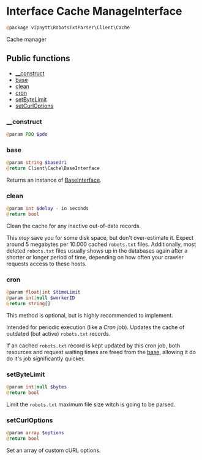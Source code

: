 # Interface Cache ManageInterface
```php
@package vipnytt\RobotsTxtParser\Client\Cache
```

Cache manager

## Public functions
- [__construct](#__construct)
- [base](#base)
- [clean](#clean)
- [cron](#cron)
- [setByteLimit](#setbytelimit)
- [setCurlOptions](#setcurloptions)

### __construct
```php
@param PDO $pdo
```

### base
```php
@param string $baseUri
@return Client\Cache\BaseInterface
```
Returns an instance of [BaseInterface](CacheBaseInterface.md).

### clean
```php
@param int $delay - in seconds
@return bool
```
Clean the cache for any inactive out-of-date records.

This _may_ save you for some disk space, but don't over-estimate it. Expect around 5 megabytes per 10.000 cached `robots.txt` files. Additionally, most deleted `robots.txt` files usually shows up in the databases again after a shorter or longer period of time, depending on how often your crawler requests access to these hosts.

### cron
```php
@param float|int $timeLimit
@param int|null $workerID
@return string[]
```
This method is optional, but is highly recommended to implement.

Intended for periodic execution (like a _Cron job_). Updates the cache of outdated (but active) `robots.txt` records.

If an cached `robots.txt` record is kept updated by this cron job, both resources and request waiting times are freed from the [base](#base), allowing it do do it's job significantly quicker.

### setByteLimit
```php
@param int|null $bytes
@return bool
```
Limit the `robots.txt` maximum file size witch is going to be parsed.

### setCurlOptions
```php
@param array $options
@return bool
```
Set an array of custom cURL options.
